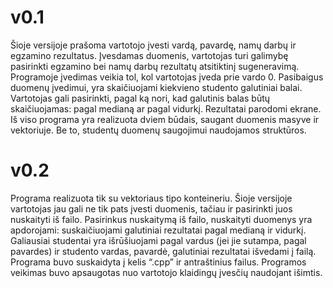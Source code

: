 # v0.1
Šioje versijoje prašoma vartotojo įvesti vardą, pavardę, namų darbų ir egzamino rezultatus. Įvesdamas duomenis, vartotojas turi galimybę pasirinkti egzamino bei namų darbų rezultatų atsitiktinį sugeneravimą. Programoje įvedimas veikia tol, kol vartotojas įveda prie vardo 0.  Pasibaigus duomenų įvedimui, yra skaičiuojami kiekvieno studento galutiniai balai. Vartotojas gali pasirinkti, pagal ką nori, kad galutinis balas būtų skaičiuojamas: pagal medianą ar pagal vidurkį. Rezultatai parodomi ekrane. Iš viso programa yra realizuota dviem būdais, saugant duomenis masyve ir vektoriuje. Be to, studentų duomenų saugojimui naudojamos struktūros.

# v0.2
Programa realizuota tik su vektoriaus tipo konteineriu. Šioje versijoje vartotojas jau gali ne tik pats įvesti duomenis, tačiau ir pasirinkti juos nuskaityti iš failo. Pasirinkus nuskaitymą iš failo, nuskaityti duomenys yra apdorojami: suskaičiuojami galutiniai rezultatai pagal medianą ir vidurkį. Galiausiai studentai yra išrūšiuojami pagal vardus (jei jie sutampa, pagal pavardes) ir studento vardas, pavardė, galutiniai rezultatai išvedami į failą. Programa buvo suskaidyta į kelis “.cpp” ir antraštinius failus. Programos veikimas buvo apsaugotas nuo vartotojo klaidingų įvesčių naudojant išimtis.
